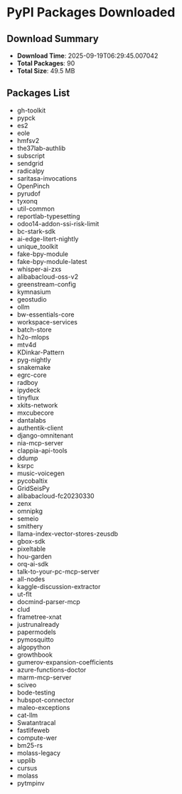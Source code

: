 # PyPI Packages Downloaded

## Download Summary
- **Download Time**: 2025-09-19T06:29:45.007042
- **Total Packages**: 90
- **Total Size**: 49.5 MB

## Packages List
- gh-toolkit
- pypck
- es2
- eole
- hmfsv2
- the37lab-authlib
- subscript
- sendgrid
- radicalpy
- saritasa-invocations
- OpenPinch
- pyrudof
- tyxonq
- util-common
- reportlab-typesetting
- odoo14-addon-ssi-risk-limit
- bc-stark-sdk
- ai-edge-litert-nightly
- unique_toolkit
- fake-bpy-module
- fake-bpy-module-latest
- whisper-ai-zxs
- alibabacloud-oss-v2
- greenstream-config
- kymnasium
- geostudio
- ollm
- bw-essentials-core
- workspace-services
- batch-store
- h2o-mlops
- mtv4d
- KDinkar-Pattern
- pyg-nightly
- snakemake
- egrc-core
- radboy
- ipydeck
- tinyflux
- xkits-network
- mxcubecore
- dantalabs
- authentik-client
- django-omnitenant
- nia-mcp-server
- clappia-api-tools
- ddump
- ksrpc
- music-voicegen
- pycobaltix
- GridSeisPy
- alibabacloud-fc20230330
- zenx
- omnipkg
- semeio
- smithery
- llama-index-vector-stores-zeusdb
- gbox-sdk
- pixeltable
- hou-garden
- orq-ai-sdk
- talk-to-your-pc-mcp-server
- all-nodes
- kaggle-discussion-extractor
- ut-flt
- docmind-parser-mcp
- clud
- frametree-xnat
- justrunalready
- papermodels
- pymosquitto
- algopython
- growthbook
- gumerov-expansion-coefficients
- azure-functions-doctor
- marm-mcp-server
- sciveo
- bode-testing
- hubspot-connector
- maleo-exceptions
- cat-llm
- Swatantracal
- fastlifeweb
- compute-wer
- bm25-rs
- molass-legacy
- upplib
- cursus
- molass
- pytmpinv
